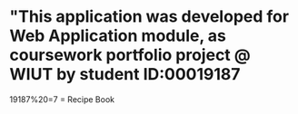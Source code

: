 # "This application was developed for Web Application module, as coursework portfolio project @ WIUT by student ID:00019187
19187%20=7 = Recipe Book
